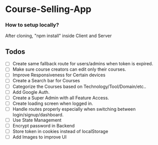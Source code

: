 # Course-Selling-App

### How to setup locally?

After cloning, "npm install" inside Client and Server

## Todos

- [ ] Create same fallback route for users/admins when token is expired.
- [ ] Make sure course creators can edit only their courses.
- [ ] Improve Responsiveness for Certain devices
- [ ] Create a Search bar for Courses
- [ ] Categorize the Courses based on Technology/Tool/Domain/etc..
- [ ] Add Google Auth.
- [ ] Create a Super Admin with all Feature Access.
- [ ] Create loading screen when logged in.
- [ ] Handle routes properly especially when switching between login/signup/dashboard.
- [ ] Use State Management
- [ ] Encrypt password in Backend
- [ ] Store token in cookies instead of localStorage
- [ ] Add Images to improve UI
